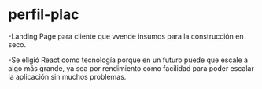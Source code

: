 # perfil-plac

-Landing Page para cliente que vvende insumos para la construcción en seco.

-Se eligió React como tecnología porque en un futuro puede que escale a  algo más grande, ya sea por rendimiento como facilidad para poder escalar la aplicación sin muchos problemas.
